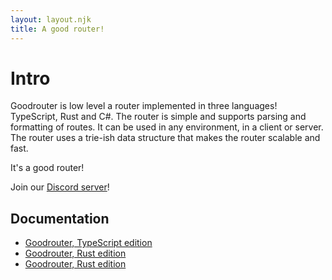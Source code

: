 ```yaml
---
layout: layout.njk
title: A good router!
---
```


# Intro

Goodrouter is low level a router implemented in three languages! TypeScript, Rust and C#. The router is simple and supports parsing and formatting of routes. It can be used in any environment, in a client or server. The router uses a trie-ish data structure that makes the router scalable and fast.

It's a good router!

Join our [Discord server](https://discord.gg/BJ8v7xTq8d)!

## Documentation

- [Goodrouter, TypeScript edition](https://ts.goodrouter.org)
- [Goodrouter, Rust edition](https://docs.rs/crate/goodrouter)
- [Goodrouter, Rust edition](https://www.fuget.org/packages/goodrouter)
